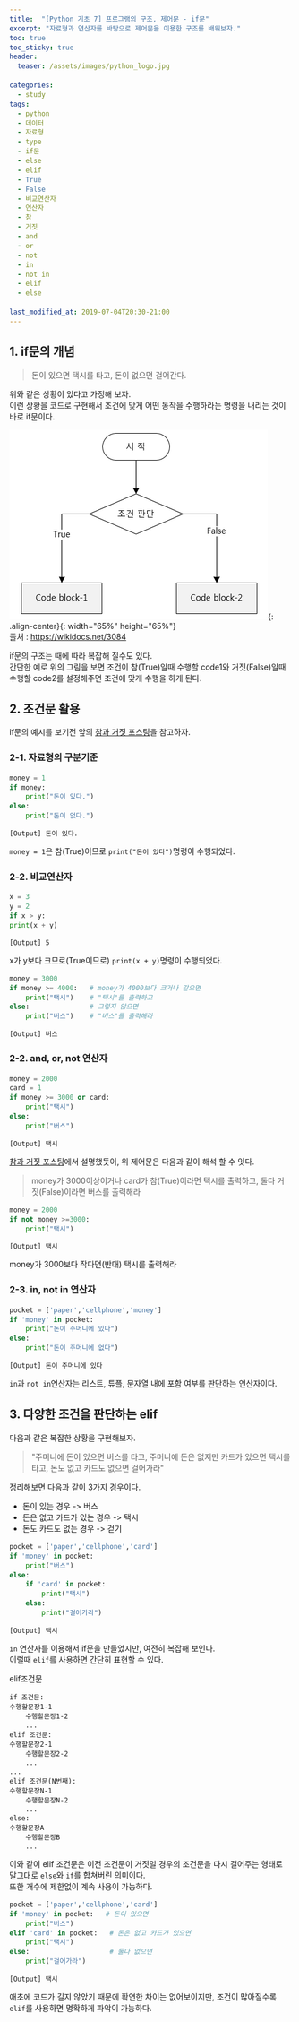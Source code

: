 ```yaml
---
title:  "[Python 기초 7] 프로그램의 구조, 제어문 - if문"
excerpt: "자료형과 연산자를 바탕으로 제어문을 이용한 구조를 배워보자."
toc: true
toc_sticky: true
header:
  teaser: /assets/images/python_logo.jpg

categories:
  - study
tags:
  - python
  - 데이터
  - 자료형
  - type
  - if문
  - else
  - elif
  - True
  - False
  - 비교연산자
  - 연산자
  - 참
  - 거짓
  - and
  - or
  - not
  - in
  - not in
  - elif
  - else

last_modified_at: 2019-07-04T20:30-21:00
---
```


## 1. if문의 개념  

> 돈이 있으면 택시를 타고, 돈이 없으면 걸어간다.  

위와 같은 상황이 있다고 가정해 보자.  
이런 상황을 코드로 구현해서 조건에 맞게 어떤 동작을 수행하라는 명령을 내리는 것이 바로 if문이다.  

![png](/assets/images/if_code.png "if문 다이어그램"){: .align-center}{: width="65%" height="65%"}  
출처 : https://wikidocs.net/3084

if문의 구조는 때에 따라 복잡해 질수도 있다.  
간단한 예로 위의 그림을 보면 조건이 참(True)일때 수행할 code1와 거짓(False)일때 수행할 code2를 설정해주면 조건에 맞게 수행을 하게 된다.  

## 2. 조건문 활용  

if문의 예시를 보기전 앞의 [참과 거짓 포스팅](https://yganalyst.github.io/study/Py_study5/)을 참고하자.  


### 2-1. 자료형의 구분기준
```python
money = 1
if money:
    print("돈이 있다.")
else:
    print("돈이 없다.")
```
    [Output] 돈이 있다.
    
`money = 1`은 참(True)이므로 `print("돈이 있다")`명령이 수행되었다.  


### 2-2. 비교연산자  

```python
x = 3
y = 2
if x > y:
print(x + y)
```
    [Output] 5
x가 y보다 크므로(True이므로) `print(x + y)`명령이 수행되었다.  


```python
money = 3000
if money >= 4000:	# money가 4000보다 크거나 같으면
    print("택시")    # "택시"를 출력하고
else:               # 그렇지 않으면
    print("버스")    # "버스"를 출력해라
```
    [Output] 버스
    

### 2-2. and, or, not 연산자  

```python
money = 2000
card = 1
if money >= 3000 or card:
    print("택시")
else:
    print("버스")
```
    [Output] 택시
    
[참과 거짓 포스팅](https://yganalyst.github.io/study/Py_study5/)에서 설명했듯이, 위 제어문은 다음과 같이 해석 할 수 잇다.  
> money가 3000이상이거나 card가 참(True)이라면 택시를 출력하고, 둘다 거짓(False)이라면 버스를 출력해라

```python
money = 2000
if not money >=3000:
    print("택시")
```
    [Output] 택시
    
money가 3000보다 작다면(반대) 택시를 출력해라  

### 2-3. in, not in 연산자  

```python
pocket = ['paper','cellphone','money']
if 'money' in pocket:
    print("돈이 주머니에 있다")
else:
    print("돈이 주머니에 없다")
```
    [Output] 돈이 주머니에 있다
    
`in`과 `not in`연산자는 리스트, 튜플, 문자열 내에 포함 여부를 판단하는 연산자이다.  


## 3. 다양한 조건을 판단하는 elif  

다음과 같은 복잡한 상황을 구현해보자.  

> "주머니에 돈이 있으면 버스를 타고, 주머니에 돈은 없지만 카드가 있으면 택시를 타고, 돈도 없고 카드도 없으면 걸어가라"

정리해보면 다음과 같이 3가지 경우이다.  
- 돈이 있는 경우 -> 버스
- 돈은 없고 카드가 있는 경우 -> 택시
- 돈도 카드도 없는 경우 -> 걷기

```python
pocket = ['paper','cellphone','card']
if 'money' in pocket:
    print("버스")
else:
    if 'card' in pocket:
        print("택시")
    else:
        print("걸어가라")
```
    [Output] 택시
    
`in` 연산자를 이용해서 if문을 만들었지만, 여전히 복잡해 보인다.  
이럴때 `elif`를 사용하면 간단히 표현할 수 있다.  


elif조건문  
```
if 조건문:
수행할문장1-1
    수행할문장1-2
    ...
elif 조건문:
수행할문장2-1
    수행할문장2-2
    ...
...
elif 조건문(N번째):
수행할문장N-1
    수행할문장N-2
    ...
else:
수행할문장A
    수행할문장B
    ...
```
이와 같이 elif 조건문은 이전 조건문이 거짓일 경우의 조건문을 다시 걸어주는 형태로 말그대로 `else`와 `if`를 합쳐버린 의미이다.  
또한 개수에 제한없이 계속 사용이 가능하다.  

```python
pocket = ['paper','cellphone','card']
if 'money' in pocket:   # 돈이 있으면
    print("버스")
elif 'card' in pocket:   # 돈은 없고 카드가 있으면
    print("택시")
else:                    # 둘다 없으면
    print("걸어가라")
```
    [Output] 택시
    
애초에 코드가 길지 않았기 때문에 확연한 차이는 없어보이지만, 조건이 많아질수록 `elif`를 사용하면 명확하게 파악이 가능하다.  
